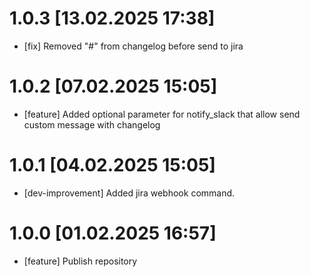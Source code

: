 # 1.0.3 [13.02.2025 17:38]

- [fix] Removed "#" from changelog before send to jira

# 1.0.2 [07.02.2025 15:05]

- [feature] Added optional parameter for notify_slack that allow send custom message with changelog

# 1.0.1 [04.02.2025 15:05]

- [dev-improvement] Added jira webhook command.

# 1.0.0 [01.02.2025 16:57]

- [feature] Publish repository
